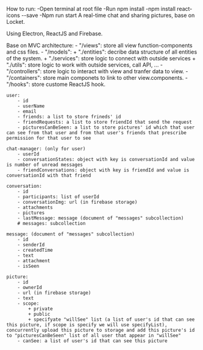 How to run:
-Open terminal at root file
-Run npm install 
-npm install react-icons --save
-Npm run start
A real-time chat and sharing pictures, base on Locket.

Using Electron, ReactJS and Firebase.

Base on MVC architecture:
    - "/views": store all view function-components and css files.
    - "/models":
        + "./entities": decribe data structure of all entities of the system.
        + "./services": store logic to connect with outside services
        + "./utils": store logic to work with outside services, call API, ...
    - "/controllers": store logic to interact with view and tranfer data to view.
    - "/containers": store main componets to link to other view.components.
    - "/hooks": store custome ReactJS hook.


    user:
        - id
        - userName
        - email
        - friends: a list to store frineds' id
        - friendRequests: a list to store friendId that send the request
        - picturesCanBeSeen: a list to store pictures' id which that user can see from that user and from that user's friends that prescribe permission for that user to see

    chat-manager: (only for user)
        - userId
        - conversationStates: object with key is conversationId and value is number of unread messages
        - friendConversations: object with key is friendId and value is conversationId with that friend

    conversation:
        - id
        - participants: list of userId
        - conversationImg: url (in firebase storage)
        - attachments
        - pictures
        - lastMessage: message (document of "messages" subcollection)
        # messages: subcollection

    message: (document of "messages" subcollection)
        - id
        - senderId
        - createdTime
        - text
        - attachment
        - isSeen

    picture:
        - id
        - ownerId
        - url (in firebase storage)
        - text
        - scope:
            + private
            + public
            + specifyate "willSee" list (a list of user's id that can see this picture, if scope is specify we will use specifyList), concurrently upload this picture to storage and add this picture's id to "picturesCanBeSeen" list of all user that appear in "willSee"
        - canSee: a list of user's id that can see this picture
